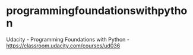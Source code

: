 # programmingfoundationswithpython
Udacity - Programming Foundations with Python - https://classroom.udacity.com/courses/ud036
